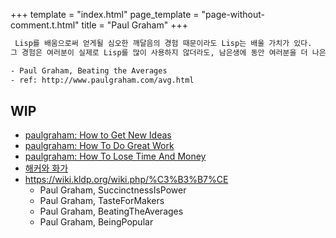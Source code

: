 +++
template = "index.html"
page_template = "page-without-comment.t.html"
title = "Paul Graham"
+++

``` txt
 Lisp를 배움으로써 얻게될 심오한 깨달음의 경험 때문이라도 Lisp는 배울 가치가 있다.
그 경험은 여러분이 실제로 Lisp를 많이 사용하지 않더라도, 남은생에 동안 여러분을 더 나은 프로그래머로 만들어 줄 것이다.

- Paul Graham, Beating the Averages
- ref: http://www.paulgraham.com/avg.html
```


## WIP

- [paulgraham: How to Get New Ideas](http://www.paulgraham.com/getideas.html)
- [paulgraham: How To Do Great Work](http://www.paulgraham.com/greatwork.html)
- [paulgraham: How To Lose Time And Money](http://www.paulgraham.com/selfindulgence.html)
- [해커와 화가](http://www.paulgraham.com/hp.html)
- <https://wiki.kldp.org/wiki.php/%C3%B3%B7%CE>
  - Paul Graham, SuccinctnessIsPower
  - Paul Graham, TasteForMakers
  - Paul Graham, BeatingTheAverages
  - Paul Graham, BeingPopular

